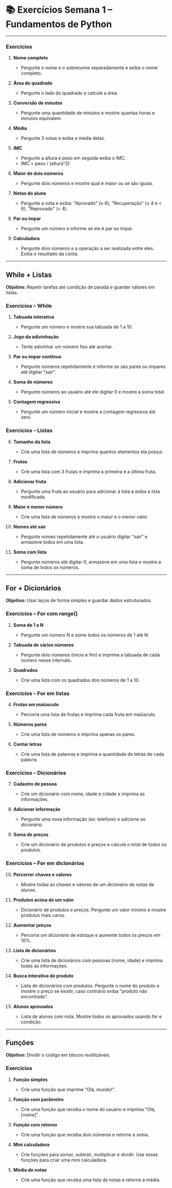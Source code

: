 # 📚 Exercícios Semana 1 – Fundamentos de Python

---


### Exercícios
1. **Nome completo**
   - Pergunte o nome e o sobrenome separadamente e exiba o nome completo.

2. **Área do quadrado**
   - Pergunte o lado do quadrado e calcule a área.

3. **Conversão de minutos**
   - Pergunte uma quantidade de minutos e mostre quantas horas e minutos equivalem.

4. **Média**
   - Pergunte 3 notas e exiba a média delas.

5. **IMC** 
   - Pergunte a altura e peso em seguida exiba o IMC.
   - IMC = peso / (altura^2)

6. **Maior de dois números**
   - Pergunte dois números e mostre qual é maior ou se são iguais.

7. **Notas do aluno**
   - Pergunte a nota e exiba: "Aprovado" (≥ 6), "Recuperação" (≥ 4 e < 6), "Reprovado" (< 4).

8. **Par ou ímpar**
    - Pergunte um número e informe se ele é par ou ímpar.

9. **Calculadora**
   - Pergunte dois números e a operação a ser realizada entre eles. Exiba o resultado da conta.

---

## While + Listas
**Objetivo:** Repetir tarefas até condição de parada e guardar valores em listas.

### Exercícios – While
1. **Tabuada interativa**
   - Pergunte um número e mostre sua tabuada de 1 a 10.

2. **Jogo da adivinhação**
   - Tente adivinhar um número fixo até acertar.

3. **Par ou ímpar contínuo**
   - Pergunte números repetidamente e informe se são pares ou ímpares até digitar "sair".

4. **Soma de números**
   - Pergunte números ao usuário até ele digitar 0 e mostre a soma total.

5. **Contagem regressiva**
   - Pergunte um número inicial e mostre a contagem regressiva até zero.

### Exercícios – Listas
6. **Tamanho da lista**
   - Crie uma lista de números e imprima quantos elementos ela possui.

7. **Frutas**
   - Crie uma lista com 3 frutas e imprima a primeira e a última fruta.

8. **Adicionar fruta**
   - Pergunte uma fruta ao usuário para adicionar à lista e exiba a lista modificada.

9. **Maior e menor número**
   - Crie uma lista de números e mostre o maior e o menor valor.

10. **Nomes até sair**
    - Pergunte nomes repetidamente até o usuário digitar "sair" e armazene todos em uma lista.

11. **Soma com lista**
    - Pergunte números até digitar 0, armazene em uma lista e mostre a soma de todos os números.

---

## For + Dicionários
**Objetivo:** Usar laços de forma simples e guardar dados estruturados.

### Exercícios – For com range()
1. **Soma de 1 a N**
   - Pergunte um número N e some todos os números de 1 até N.

2. **Tabuada de vários números**
   - Pergunte dois números (inicio e fim) e imprima a tabuada de cada número nesse intervalo.

3. **Quadrados**
   - Crie uma lista com os quadrados dos números de 1 a 10.

### Exercícios – For em listas
4. **Frutas em maiúsculo**
   - Percorra uma lista de frutas e imprima cada fruta em maiúsculo.

5. **Números pares**
   - Crie uma lista de números e imprima apenas os pares.

6. **Contar letras**
   - Crie uma lista de palavras e imprima a quantidade de letras de cada palavra.

### Exercícios – Dicionários
7. **Cadastro de pessoa**
   - Crie um dicionário com nome, idade e cidade e imprima as informações.

8. **Adicionar informação**
   - Pergunte uma nova informação (ex: telefone) e adicione ao dicionário.

9. **Soma de preços**
   - Crie um dicionário de produtos e preços e calcule o total de todos os produtos.

### Exercícios – For em dicionários
10. **Percorrer chaves e valores**
    - Mostre todas as chaves e valores de um dicionário de notas de alunos.

11. **Produtos acima de um valor**
    - Dicionário de produtos e preços. Pergunte um valor mínimo e mostre produtos mais caros.

12. **Aumentar preços**
    - Percorra um dicionário de estoque e aumente todos os preços em 10%.

13. **Lista de dicionários**
    - Crie uma lista de dicionários com pessoas (nome, idade) e imprima todas as informações.

14. **Busca interativa de produto**
    - Lista de dicionários com produtos. Pergunte o nome do produto e mostre o preço se existir, caso contrário exiba "produto não encontrado".

15. **Alunos aprovados**
    - Lista de alunos com nota. Mostre todos os aprovados usando for e condição.

---

## Funções
**Objetivo:** Dividir o código em blocos reutilizáveis.

### Exercícios
1. **Função simples**
   - Crie uma função que imprime "Olá, mundo!".

2. **Função com parâmetro**
   - Crie uma função que receba o nome do usuário e imprima "Olá, [nome]".

3. **Função com retorno**
   - Crie uma função que receba dois números e retorne a soma.

4. **Mini calculadora**
   - Crie funções para somar, subtrair, multiplicar e dividir. Use essas funções para criar uma mini calculadora.

5. **Média de notas**
   - Crie uma função que receba uma lista de notas e retorne a média.

